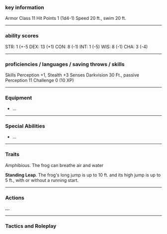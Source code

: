 ### key information

Armor Class 11
Hit Points 1 (1d4-1)
Speed 20 ft., swim 20 ft.

---
### ability scores

STR: 1 (+-5 
DEX: 13 (+1)
CON: 8 (-1)
INT: 1 (-5)
WIS: 8 (-1)
CHA: 3 (-4)

---
### proficiencies / languages / saving throws / skills

Skills Perception +1, Stealth +3
Senses Darkvision 30 Ft., passive Perception 11
Challenge 0 (10 XP)

---
### Equipment

- ...

---
### Special Abilities

- ...

---
### Traits

Amphibious. The frog can breathe air and water

**Standing Leap**. The frog's long jump is up to 10 ft. and its high jump is up to 5 ft., with or without a running start.

---
### Actions

**...**

---
### Tactics and Roleplay